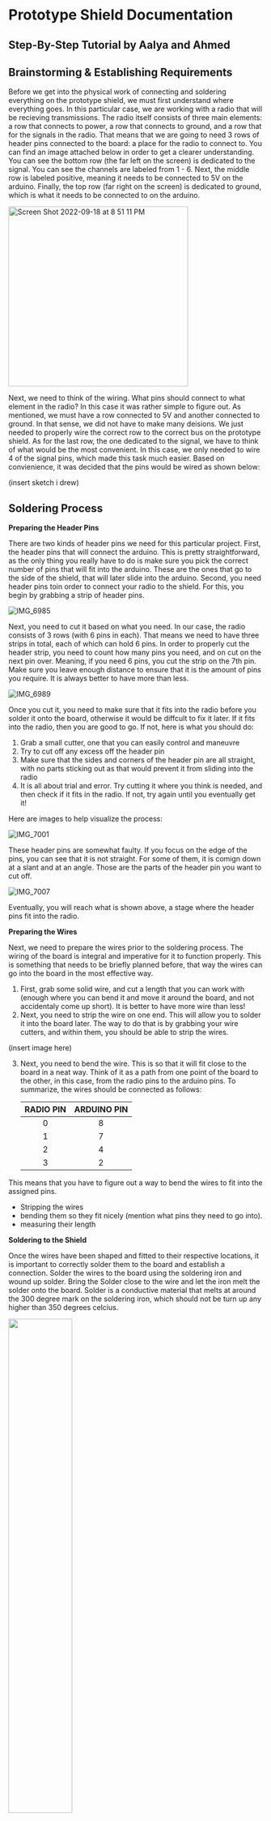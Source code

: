 # Prototype Shield Documentation

## Step-By-Step Tutorial by Aalya and Ahmed

## Brainstorming & Establishing Requirements

Before we get into the physical work of connecting and soldering everything on the prototype shield, we must first understand where everything goes. In this particular case, we are working with a radio that will be recieving transmissions. The radio itself consists of three main elements: a row that connects to power, a row that connects to ground, and a row that for the signals in the radio. That means that we are going to need 3 rows of header pins connected to the board: a place for the radio to connect to. You can find an image attached below in order to get a clearer understanding. You can see the bottom row (the far left on the screen) is dedicated to the signal. You can see the channels are labeled from 1 - 6. Next, the middle row is labeled positive, meaning it needs to be connected to 5V on the arduino. Finally, the top row (far right on the screen) is dedicated to ground, which is what it needs to be connected to on the arduino. 

<img width="355" alt="Screen Shot 2022-09-18 at 8 51 11 PM" src="https://user-images.githubusercontent.com/70956039/190919188-da48097f-de2b-496c-bf5a-d9bd88e72865.png">


Next, we need to think of the wiring. What pins should connect to what element in the radio? In this case it was rather simple to figure out. As mentioned, we must have a row connected to 5V and another connected to ground. In that sense, we did not have to make many deisions. We just needed to properly wire the correct row to the correct bus on the prototype shield. As for the last row, the one dedicated to the signal, we have to think of what would be the most convenient. In this case, we only needed to wire 4 of the signal pins, which made this task much easier. Based on convienience, it was decided that the pins would be wired as shown below:

(insert sketch i drew)

## Soldering Process

**Preparing the Header Pins**

There are two kinds of header pins we need for this particular project. First, the header pins that will connect the arduino. This is pretty straightforward, as the only thing you really have to do is make sure you pick the correct number of pins that will fit into the arduino. These are the ones that go to the side of the shield, that will later slide into the arduino. Second, you need header pins toin order to connect your radio to the shield. For this, you begin by grabbing a strip of header pins.

![IMG_6985](https://user-images.githubusercontent.com/70956039/193660275-3432a2e8-c9e3-433d-af4a-45608a6f1a66.jpg)

Next, you need to cut it based on what you need. In our case, the radio consists of 3 rows (with 6 pins in each). That means we need to have three strips in total, each of which can hold 6 pins. In order to properly cut the header strip, you need to count how many pins you need, and on cut on the next pin over. Meaning, if you need 6 pins, you cut the strip on the 7th pin. Make sure you leave enough distance to ensure that it is the amount of pins you require. It is always better to have more than less. 

![IMG_6989](https://user-images.githubusercontent.com/70956039/193661088-b23e61ea-90b6-4439-b0a2-c3a3bf29346e.JPG)

Once you cut it, you need to make sure that it fits into the radio before you solder it onto the board, otherwise it would be diffcult to fix it later. If it fits into the radio, then you are good to go. If not, here is what you should do:

1. Grab a small cutter, one that you can easily control and maneuvre
2. Try to cut off any excess off the header pin
3. Make sure that the sides and corners of the header pin are all straight, with no parts sticking out as that would prevent it from sliding into the radio
4. It is all about trial and error. Try cutting it where you think is needed, and then check if it fits in the radio. If not, try again until you eventually get it!

Here are images to help visualize the process:

![IMG_7001](https://user-images.githubusercontent.com/70956039/193662447-ae899196-44d3-4d89-935e-b4ca7aa09c55.JPG)

These header pins are somewhat faulty. If you focus on the edge of the pins, you can see that it is not straight. For some of them, it is comign down at a slant and at an angle. Those are the parts of the header pin you want to cut off.

![IMG_7007](https://user-images.githubusercontent.com/70956039/193663072-7e39b770-9397-4be5-b024-a25d2d699b2f.jpg)

Eventually, you will reach what is shown above, a stage where the header pins fit into the radio. 

**Preparing the Wires**

Next, we need to prepare the wires prior to the soldering process. The wiring of the board is integral and imperative for it to function properly. This is something that needs to be briefly planned before, that way the wires can go into the board in the most effective way.

1. First, grab some solid wire, and cut a length that you can work with (enough where you can bend it and move it around the board, and not accidentaly come up short). It is better to have more wire than less!
2. Next, you need to strip the wire on one end. This will allow you to solder it into the board later. The way to do that is by grabbing your wire cutters, and within them, you should be able to strip the wires. 

(insert image here)

3. Next, you need to bend the wire. This is so that it will fit close to the board in a neat way. Think of it as a path from one point of the board to the other, in this case, from the radio pins to the arduino pins. To summarize, the wires should be connected as follows: 

      | RADIO PIN   | ARDUINO PIN |
      | :---:       |    :----:   |
      | 0           | 8           |
      | 1           | 7           |
      | 2           | 4           |
      | 3           | 2           |
      
  This means that you have to figure out a way to bend the wires to fit into the assigned pins. 
      
- Stripping the wires
- bending them so they fit nicely (mention what pins they need to go into). 
- measuring their length

**Soldering to the Shield**

Once the wires have been shaped and fitted to their respective locations, it is important to correctly solder them to the board and establish a connection. Solder the wires to the board using the soldering iron and wound up solder. Bring the Solder close to the wire and let the iron melt the solder onto the board. Solder is a conductive material that melts at around the 300 degree mark on the soldering iron, which should not be turn up any higher than 350 degrees celcius. 

<img src="https://user-images.githubusercontent.com/54836827/193809109-d3ca73d5-c401-49b1-bef7-e7e3890f8539.jpg" width=50% height=50%>

A clean soldered connection should have a cone like shape as the wire connects the pin to the board. This cone shape takes up less space and is helpful in make sure there are not shorted connections. Some tips are shared as to how to best clean up any mishapen or extra soldered connection in the final touches section below. Though the board would work with mishapen connections with extra solder that isnt touching any other connection, it is still helpful to make each connection as clean as possible.

<img src="https://user-images.githubusercontent.com/54836827/193810457-34626089-ded3-43cb-afd7-3356fd6040b9.JPG" width=50% height=50%>

One helpful tip for getting the wires flush and as close to the surface of the board as possible is to first establish a loose soldered connection without worrying about how close the wire is to the board. Now that the connection has been made, you can have the iron in one hand and press onto the wire from the back with the other. Reheat the soldered connection to release the wire and then press the wire down towards the board with the other hand. This will solidify with the wire flush onto the board however be careful not to have your hand there for too loing as it will be very hot, as the wire weill conduct heat.

Estalbish the soldered connections of each wire near the analogue pins. Now it is important to connect the wire to the headers. Use the tweezers to bend the wire towards the pins of the soldered down header as shown in the image below. This will make it much easier to establish a clean connection. Then, int he same fashion as the other connections, solder the wire to the pin, thereby connecting the wire to the headers.

<img src="https://user-images.githubusercontent.com/54836827/193811102-96c86e95-861f-49fe-a998-4d391804375b.JPG" width=50% height=50%>

Now that the wires are connected and the motor inputs have a way of being received, the shield must have a way to receive power and be grounded. Wires will have to be run to the 5V and the GND bus, located on the top left of the board. In a similar way, solder the wires that have already been made down in the same fashion as the previous connections. Place the wire and solder down the ends to the bus/ column. Then, bend the excess wire near the headers towards the header pins to ease connection and solder the two together. 

<img src="https://user-images.githubusercontent.com/54836827/193812820-3978f4fc-7431-4b9f-9ca8-737146c12bac.jpg" width=50% height=50%>


**Final Touches**

One final note is to make sure everything is trimmed and flush. Any excess wire poking out (as shown in the image below) should be trimmed down and closer to the board. Any soldered connections that are too wide or have too much solder should be cleaned up. This can be done in a multitude of different ways. One effective way is my using the suction apartus in the transparent ins on your desk. This is used to suck up any excess heated solder. Press down on the top of the suction to engage the equipment. Use the iron the heat up the solder the press the small black button on the front near the middle of the suction apartatus to suck up the solder. Another way is to heat up the solder to take it onto the iron then clean the iron on the wound up steel wool (gold) on the table. These are both effective ways in cleaning up the soldered connections. Make sure there is not excess solder randomly on the board as this could cause unintentionally short circtuits in the future.

<img src="https://user-images.githubusercontent.com/54836827/193810933-24b6b1b0-0124-483e-a8e7-45307b1c3126.JPG" width=50% height=50%>


## Testing the Shield

To test the shield, connect the radio to the board by inserting it into the headers. Make sure it is placed aligned with the correct signal, 5V and GND as expressed previously. The images below show the makeup of the radio as well as the correct placement. Place the shield onto the arduino and connect the arduino to a computer in order to upload the testing code. 

<img src="https://nwzimg.wezhan.net/contents/sitefiles3604/18021148/images/3841491.jpg" width=50% height=50%>

<img src="https://user-images.githubusercontent.com/54836827/193811554-67bf9349-e86f-4f40-8320-ac70bb82e11b.jpg" width=50% height=50%>

Copy the code into the arduino window. Once this is done, read through the code to better understand what it is doing. This code uses a library called "EnableInterupt" which can be downloaded as a library. To do this, click on "sketch" in the top toolbar, open up the manage library feature, then search for and install the EnalbeInterrupt library. The testing code can be found using the link below

https://github.com/michaelshiloh/resourcesForClasses/blob/master/src/arduinoSketches/hobbyRC/minimalMoreChannels/minimalMoreChannels.ino

Make sure to complie the code to make sure everything is working (the circle with a tick) then upload it onto the board. To do this, Click on the Tools feature in the top tool bar and select "AruinoUno" as the board. To select the board as a port to be uploaded onto, in the same Tool menu, open the port selection and select the Arduino Uno. To uplaod, click on the right arrow button next to the compiling tick in the main window. Once the code is uploaded, the arduino and shield is ready to be tested.

To establish a connection between the radio and the transmitter, bring the transmitter (remote) close to the board. Then, press the small button on the back of the board the radio component (as shown int he radio image above). This can be found in an opening at the back of the board and can be reached by pressing it with a thin object like a pen. As you hold it down the green light on the radio will begin to falsh rapidly. Hold down the button until the light stops flashing and stays clearly on. Now the connection has been established.

Open the serial monitor on the arduino app on the computer. This should show 4 different values if the connection has been properly establsihed. As you test the 4 inputs on the transmitter, the value in each respective column should change. The four inputs are

1) Ch1 - Wheel (Trim Lever): Controls Steering/ Directoin
2) Ch2 - Trigger (Throttle): Controls Thorttle/ Power Output
3) Ch3 - VR Knob           : Auxillary (Custom Output)
4) Ch4 - SWA (tact switch) : Auxillary (Custom Output)

With each change in input (pressing or turning), the output reading on the serial monitor will change. Take note of any input that is not causing a change in output on the serial monitor. This would probably mean that one of the soldered connections is faulty and that a reevaluation of the connection is in order. If none of the readings are changing, then it is either that all the soldered connections were not made or the connection between the radio adn transmitter was not established. redo any of the steps accordinly to make sure a proper reading is given. 

If everything functions properly, the radio is now connected and is ready to use.
